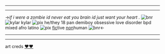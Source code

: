 ***
***
->*if i were a zombie id never eat you brain id just want your heart .*
![bnr](https://media.discordapp.net/attachments/963569824276025354/1081474542754607164/Untitled706_20230304021334.png?width=400&height=10)
![kylar](https://media.discordapp.net/attachments/963569824276025354/1081474875883012096/46C63F4E-6955-4900-9DD7-7E5112284278.png)
kylar ![pix](https://caterpie.crd.co/assets/images/gallery02/e54d685b.gif?v=55641fe5) he/they 18 pan demiboy obsessive love disorder bpd mixed afro latino ![pix](https://watermelon.crd.co/assets/images/gallery11/700abfc7_original.gif?v=90e42ef7) [fic](https://degreesoflewdity.miraheze.org/wiki/Kylar)tive [non](https://en.m.wikipedia.org/wiki/Incubus)human
![bnr](https://media.discordapp.net/attachments/963569824276025354/1081474542754607164/Untitled706_20230304021334.png?width=400&height=10)<-

***
***
art creds [♥︎♥︎](https://at.tumblr.com/belthegore/i-fuckin-hate-these-guys/bf2kox922rtr)